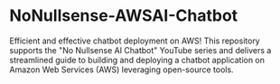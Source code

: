 # NoNullsense-AWSAI-Chatbot
Efficient and effective chatbot deployment on AWS! This repository supports the "No Nullsense AI Chatbot" YouTube series and delivers a streamlined guide to building and deploying a chatbot application on Amazon Web Services (AWS) leveraging open-source tools.
